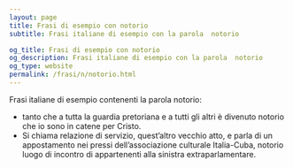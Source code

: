 ```yaml
---
layout: page
title: Frasi di esempio con notorio 
subtitle: Frasi italiane di esempio con la parola  notorio

og_title: Frasi di esempio con notorio 
og_description: Frasi italiane di esempio con la parola  notorio
og_type: website
permalink: /frasi/n/notorio.html
---
```


Frasi italiane di esempio contenenti la parola notorio:


- tanto che a tutta la guardia pretoriana e a tutti gli altri è divenuto notorio che io sono in catene per Cristo.
- Si chiama relazione di servizio, quest’altro vecchio atto, e parla di un appostamento nei pressi dell’associazione culturale Italia-Cuba, notorio luogo di incontro di appartenenti alla sinistra extraparlamentare.
